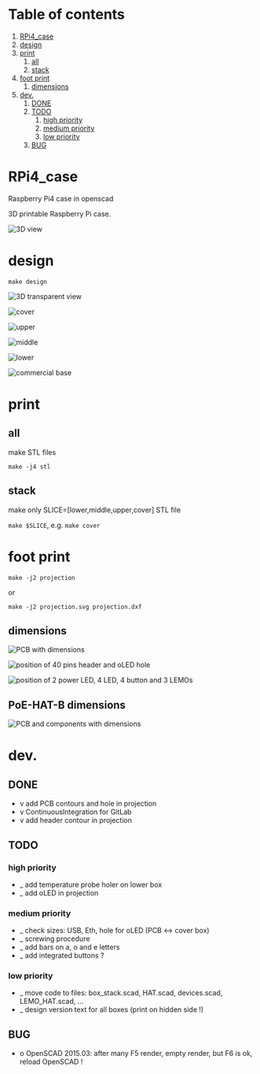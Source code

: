 <!--- begin@of@TOC --->
# Table of contents

1. [RPi4_case](#rpi4_case)
1. [design](#design)
1. [print](#print)
     1. [all](#all)
     1. [stack](#stack)
1. [foot print](#foot-print)
     1. [dimensions](#dimensions)
1. [dev.](#dev)
     1. [DONE](#done)
     1. [TODO](#todo)
          1. [high priority](#high-priority)
          1. [medium priority](#medium-priority)
          1. [low priority](#low-priority)
     1. [BUG](#bug)
<!--- end@of@TOC --->

# RPi4_case

Raspberry Pi4 case in openscad

3D printable Raspberry Pi case.

![3D view](3Dview.png)

# design

`make design`

![3D transparent view](3Dview_tranparent.png)

![cover](box_cover.png)

![upper](box_upper.png)

![middle](box_middle.png)

![lower](box_lower.png)

![commercial base](base_box.jpg)

# print

## all

make STL files

`make -j4 stl`

## stack

make only SLICE=[lower,middle,upper,cover] STL file

`make $SLICE`, e.g. `make cover`

# foot print

`make -j2 projection`

or

`make -j2 projection.svg projection.dxf`

## dimensions

![PCB with dimensions](2Dview_with_dimensions.png)

![position of 40 pins header and oLED hole](2Dview_position_header_oLED.png)

![position of 2 power LED, 4 LED, 4 button and 3 LEMOs](2Dview_position_LED_button_LEMO.png)


## PoE-HAT-B dimensions

![PCB and components with dimensions](PoE-HAT-B-details-15.jpg)

# dev.

## DONE

- v add PCB contours and hole in projection
- v ContinuousIntegration for GitLab
- v add header contour in projection

## TODO

### high priority

- _ add temperature probe holer on lower box
- _ add oLED in projection

### medium priority

- _ check sizes: USB, Eth, hole for oLED (PCB <-> cover box)
- _ screwing procedure
- _ add bars on a, o and e letters
- _ add integrated buttons ?

### low priority

- _ move code to files: box_stack.scad, HAT.scad, devices.scad, LEMO_HAT.scad, ...
- _ design version text for all boxes (print on hidden side !)

## BUG

- o OpenSCAD 2015.03: after many F5 render, empty render, but F6 is ok, reload OpenSCAD !
